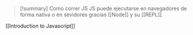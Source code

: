 >[!summary] Como correr JS
>JS puede ejecutarse en navegadores de forma nativa o en sevidores gracias [[Node]] y su [[REPL]]. 

[[Introduction to Javascript]]